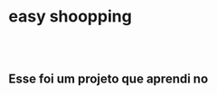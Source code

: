 <h1>easy shoopping</h1>
<br>
<br>
<h2>Esse foi um projeto que aprendi no <a href="https://rodolfomori.com.br/devclub>DevClub</a></h2>
